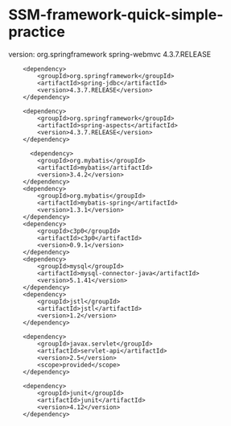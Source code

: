 # SSM-framework-quick-simple-practice
version:
        <dependency>
  			<groupId>org.springframework</groupId>
  			<artifactId>spring-webmvc</artifactId>
  			<version>4.3.7.RELEASE</version>
  		</dependency>
  		
  		<dependency>
  			<groupId>org.springframework</groupId>
  			<artifactId>spring-jdbc</artifactId>
  			<version>4.3.7.RELEASE</version>
  		</dependency>
  		
  		<dependency>
  			<groupId>org.springframework</groupId>
  			<artifactId>spring-aspects</artifactId>
  			<version>4.3.7.RELEASE</version>
  		</dependency>
  		
  		  <dependency>
  			<groupId>org.mybatis</groupId>
  			<artifactId>mybatis</artifactId>
  			<version>3.4.2</version>
  		</dependency>
  		<dependency>
  			<groupId>org.mybatis</groupId>
  			<artifactId>mybatis-spring</artifactId>
  			<version>1.3.1</version>
  		</dependency>
  		<dependency>
  			<groupId>c3p0</groupId>
  			<artifactId>c3p0</artifactId>
  			<version>0.9.1</version>
  		</dependency>
  		<dependency>
  			<groupId>mysql</groupId>
  			<artifactId>mysql-connector-java</artifactId>
  			<version>5.1.41</version>
  		</dependency>
  		<dependency>
  			<groupId>jstl</groupId>
  			<artifactId>jstl</artifactId>
  			<version>1.2</version>
  		</dependency>
  		
  		<dependency>
  			<groupId>javax.servlet</groupId>
  			<artifactId>servlet-api</artifactId>
  			<version>2.5</version>
  			<scope>provided</scope>
  		</dependency>
  		
  		<dependency>
  			<groupId>junit</groupId>
  			<artifactId>junit</artifactId>
  			<version>4.12</version>
  		</dependency>
